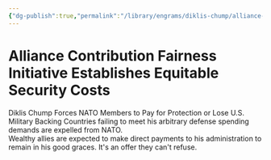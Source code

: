 ```yaml
---
{"dg-publish":true,"permalink":"/library/engrams/diklis-chump/alliance-contribution-fairness-initiative-establishes-equitable-security-costs/","tags":["DC/Global-Destruction","DC/AS3"]}
---
```


# Alliance Contribution Fairness Initiative Establishes Equitable Security Costs
Diklis Chump Forces NATO Members to Pay for Protection or Lose U.S. Military Backing
	Countries failing to meet his arbitrary defense spending demands are expelled from NATO.  
	Wealthy allies are expected to make direct payments to his administration to remain in his good graces.
It's an offer they can't refuse.
